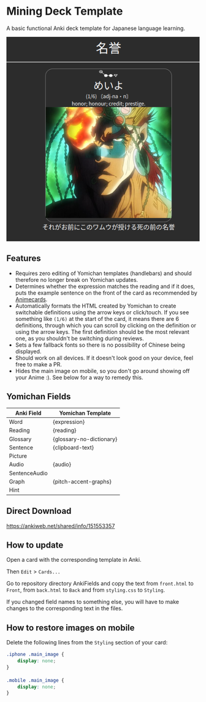 # Mining Deck Template
A basic functional Anki deck template for Japanese language learning.

![Deck Preview](sample_image.png)

## Features
- Requires zero editing of Yomichan templates (handlebars)
and should therefore no longer break on Yomichan updates.
- Determines whether the expression matches the reading and 
if it does, puts the example sentence on the front of the 
card as recommended by [Animecards](https://animecards.site).  
- Automatically formats the HTML created by Yomichan to
create switchable definitions using the arrow keys or click/touch. If you see something
like `(1/6)` at the start of the card, it means there are 6 definitions, through
which you can scroll by clicking on the definition or using the arrow keys. The first
definition should be the most relevant one, as you shouldn't be switching during reviews.
- Sets a few fallback fonts so there is no possibility of Chinese being displayed.
- Should work on all devices. If it doesn't look good on your device, 
feel free to make a PR.
- Hides the main image on mobile, so you don't go around showing off your Anime :). See
below for a way to remedy this.

## Yomichan Fields
| Anki Field    | Yomichan Template        | 
|---------------|--------------------------|
| Word          | {expression}             | 
| Reading       | {reading}                |
| Glossary      | {glossary-no-dictionary} |
| Sentence      | {clipboard-text}         |
| Picture       |                          |
| Audio         | {audio}                  |
| SentenceAudio |                          |
| Graph         | {pitch-accent-graphs}    |
| Hint          |                          |

## Direct Download
https://ankiweb.net/shared/info/151553357

## How to update
Open a card with the corresponding template in Anki. 

Then `Edit` > `Cards...`

Go to repository directory AnkiFields and copy the text from `front.html` to `Front`,
from `back.html` to `Back` and from `styling.css` to `Styling`.

If you changed field names to something else, you will have to make changes to the
corresponding text in the files.

## How to restore images on mobile
Delete the following lines from the `Styling` section of your card:

```css
.iphone .main_image {
    display: none;
}

.mobile .main_image {
    display: none;
}
```